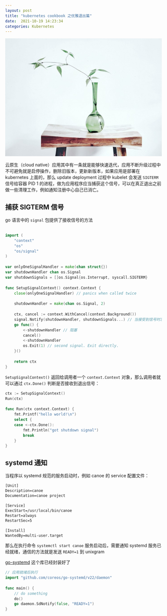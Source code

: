 ```yaml
---
layout: post
title: "kubernetes cookbook 之优雅退出篇"
date:  2021-10-19 14:23:34
categories: Kubernetes
---
```


![log](/images/gracefulshutdown.jpeg)

云原生（cloud native）应用其中有一条就是能够快速迭代，应用不断升级过程中不可避免就是启停操作，删除旧版本，更新新版本，如果应用是部署在 kubernetes 上面的，那么 update deployment 过程中 kubelet 会发送 `SIGTERM` 信号给容器 PID 1 的进程，做为应用程序应当捕获这个信号，可以在真正退出之前做一些清理工作，例如通知注册中心自己已消亡。

## 捕获 SIGTERM 信号

go 语言中的 `signal` 包提供了接收信号的方法

```go

import (
	"context"
	"os"
	"os/signal"
)

var onlyOneSignalHandler = make(chan struct{})
var shutdownHandler chan os.Signal
var shutdownSignals = []os.Signal{os.Interrupt, syscall.SIGTERM}

func SetupSignalContext() context.Context {
	close(onlyOneSignalHandler) // panics when called twice

	shutdownHandler = make(chan os.Signal, 2)

	ctx, cancel := context.WithCancel(context.Background())
	signal.Notify(shutdownHandler, shutdownSignals...) // 当接受到信号时发送给shutdownHandler channel
	go func() {
		<-shutdownHandler // 阻塞
		cancel()
		<-shutdownHandler
		os.Exit(1) // second signal. Exit directly.
	}()

	return ctx
}
```

`SetupSignalContext()` 返回给调用者一个 `context.Context` 对象，那么调用者就可以通过 `ctx.Done()` 判断是否接收到退出信号：

```go
ctx := SetupSignalContext()
Run(ctx)

func Run(ctx context.Context) {
	fmt.Printf("hello world!\n")
	select {
	case <-ctx.Done():
		fmt.Println("got shutdown signal")
		break
	}
}
```

## systemd 通知

当程序以 systemd 规范的服务启动时，例如 canoe 的 service 配置文件：

```
[Unit]
Description=canoe
Documentation=canoe project

[Service]
ExecStart=/usr/local/bin/canoe
Restart=always
RestartSec=5

[Install]
WantedBy=multi-user.target
```

那么在执行命令 `systemctl start canoe` 服务启动后，需要通知 systemd 服务已经就绪，通信的方法就是发送 `READY=1` 到 unixgram

[go-systemd](https://github.com/coreos/go-systemd) 这个库已经封装好了

```go
// 应用就绪后执行
import "github.com/coreos/go-systemd/v22/daemon"

func main() {
	// do something
	do()
	go daemon.SdNotify(false, "READY=1")
}
```

